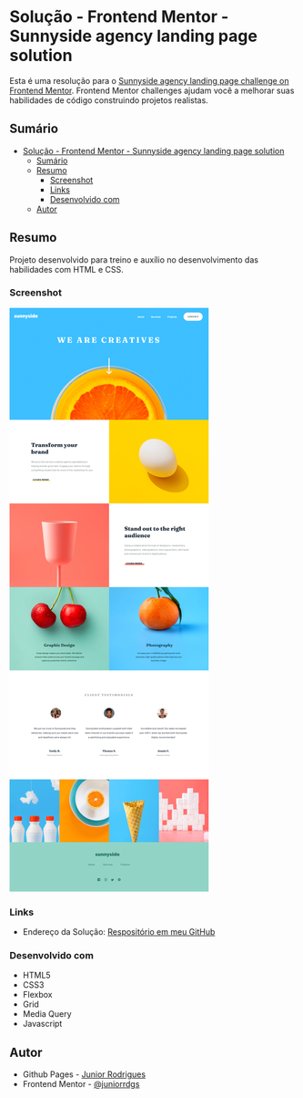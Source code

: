# Solução - Frontend Mentor - Sunnyside agency landing page solution

Esta é uma resolução para o [Sunnyside agency landing page challenge on Frontend Mentor](https://www.frontendmentor.io/challenges/sunnyside-agency-landing-page-7yVs3B6ef). Frontend Mentor challenges ajudam você a melhorar suas habilidades de código construindo projetos realistas. 

## Sumário

- [Solução - Frontend Mentor - Sunnyside agency landing page solution](#solução---frontend-mentor---sunnyside-agency-landing-page-solution)
  - [Sumário](#sumário)
  - [Resumo](#resumo)
    - [Screenshot](#screenshot)
    - [Links](#links)
    - [Desenvolvido com](#desenvolvido-com)
  - [Autor](#autor)

## Resumo
Projeto desenvolvido para treino e auxílio no desenvolvimento das habilidades com HTML e CSS.

### Screenshot
![](/assets/images/screenshot.png)

### Links
- Endereço da Solução: [Respositório em meu GitHub](https://github.com/juniorrdgs/sunnyside-agency-landing-page)

### Desenvolvido com
- HTML5
- CSS3
- Flexbox
- Grid
- Media Query
- Javascript

## Autor

- Github Pages - [Junior Rodrigues](https://juniorrdgs.github.io)
- Frontend Mentor - [@juniorrdgs](https://www.frontendmentor.io/profile/juniorrdgs)